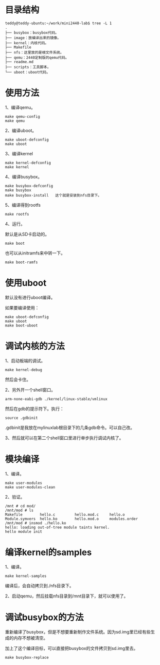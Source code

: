 # 目录结构

```
teddy@teddy-ubuntu:~/work/mini2440-lab$ tree -L 1
.
├── busybox：busybox代码。
├── image：放编译出来的镜像。
├── kernel：内核代码。
├── Makefile
├── nfs：这里放的是根文件系统。
├── qemu：2440定制版的qemu代码。
├── readme.md
├── scripts：工具脚本。
└── uboot：uboot代码。
```



# 使用方法

1、编译qemu。

```
make qemu-config
make qemu
```

2、编译uboot。

```
make uboot-defconfig
make uboot
```

3、编译kernel

```
make kernel-defconfig
make kernel
```

4、编译busybox。

```
make busybox-defconfig
make busybox
make busybox-install   这个就是安装到nfs目录下。
```

5、编译得到rootfs

```
make rootfs
```

4、运行。

默认是从SD卡启动的。

```
make boot
```

也可以从initramfs来中转一下。

```
make boot-ramfs
```



# 使用uboot

默认没有进行uboot编译。

如果要编译使用：

```
make uboot-defconfig
make uboot
make boot-uboot
```



# 调试内核的方法

1、启动板端的调试。

```
make kernel-debug
```

然后会卡住。

2、另外开一个shell窗口。

```
arm-none-eabi-gdb ./kernel/linux-stable/vmlinux
```

然后在gdb的提示符下。执行：

```
source .gdbinit 
```

.gdbinit是我放在mylinuxlab根目录下的几条gdb命令。可以自己改。

3、然后就可以在第二个shell窗口里进行单步执行调试内核了。

# 模块编译

1、编译。

```
make user-modules 
make user-modules-clean 
```

2、验证。

```
/mnt # cd mod/
/mnt/mod # ls
Makefile        hello.c         hello.mod.c     hello.o
Module.symvers  hello.ko        hello.mod.o     modules.order
/mnt/mod # insmod ./hello.ko
hello: loading out-of-tree module taints kernel.
hello module init
```

# 编译kernel的samples

1、编译。

```
make kernel-samples
```

编译后，会自动拷贝到./nfs目录下。

2、启动qemu，然后挂载nfs目录到/mnt目录下，就可以使用了。

# 调试busybox的方法

重新编译了busybox，但是不想要重新制作文件系统。因为sd.img里已经有些生成的内存不想被清空。

加上了这个编译目标，可以直接把busybox的文件拷贝到sd.img里去。

```
make busybox-replace
```



